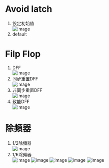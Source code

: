 Avoid latch
==
1. 設定初始值  
![image](https://github.com/user-attachments/assets/e42e067b-e6bb-4ab2-96e8-6d7743de0741)
2. default

Filp Flop
==
1. DFF  
![image](https://github.com/user-attachments/assets/7fcd41af-0a63-47ce-8e7f-71fd8a8594f5)
2. 同步重置DFF  
![image](https://github.com/user-attachments/assets/2fde82b9-eef5-4dc3-993f-0b9a7654c913)
3. 非同步重置DFF  
![image](https://github.com/user-attachments/assets/4f443682-7549-4fd9-92e4-ca70786714c8)
4. 致能DFF  
![image](https://github.com/user-attachments/assets/940b9fab-2f21-4236-89f5-4771f83847e6)

除頻器
==
1. 1/2除頻器  
   ![image](https://github.com/user-attachments/assets/3ecb4c62-32d2-4e3b-a2ad-ad9f80242f87)  
2. 1/6除頻器  
   ![image](https://github.com/user-attachments/assets/7d314894-4bfd-4144-aabd-f9d197f5e023)
   ![image](https://github.com/user-attachments/assets/5f120e30-ba8e-4f97-8a4f-511783a4471e)
   ![image](https://github.com/user-attachments/assets/eb56788b-d180-4b39-9c51-b3845507152e)
   ![image](https://github.com/user-attachments/assets/9e4e97f7-b42d-479c-b6cc-9dba9ebcba0a)
   ![image](https://github.com/user-attachments/assets/33089292-18a7-4380-8c98-b14fc92b8c4e)



